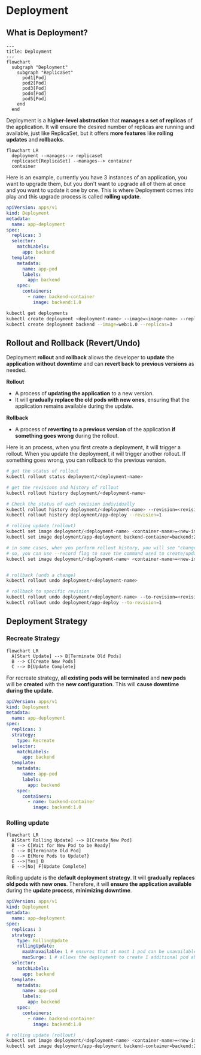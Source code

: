 # Deployment

## What is Deployment?

```mermaid
---
title: Deployment
---
flowchart
  subgraph "Deployment"
    subgraph "ReplicaSet"
      pod1[Pod]
      pod2[Pod]
      pod3[Pod]
      pod4[Pod]
      pod5[Pod]
    end
  end
```

Deployment is a **higher-level abstraction** that **manages a set of replicas** of the application. It will ensure the desired number of replicas are running and available, just like ReplicaSet, but it offers **more features** like **rolling updates** and **rollbacks**.

```mermaid
flowchart LR
  deployment --manages--> replicaset
  replicaset[ReplicaSet] --manages--> container
  container
```

Here is an example, currently you have 3 instances of an application, you want to upgrade them, but you don't want to upgrade all of them at once and you want to update it one by one. This is where Deployment comes into play and this upgrade process is called **rolling update**.

```yaml title="deployment.yaml"
apiVersion: apps/v1
kind: Deployment
metadata:
  name: app-deployment
spec:
  replicas: 3
  selector:
    matchLabels:
      app: backend
  template:
    metadata:
      name: app-pod
      labels:
        app: backend
    spec:
      containers:
        - name: backend-container
          image: backend:1.0
```

```bash
kubectl get deployments
kubectl create deployment <deployment-name> --image=<image-name> --replicas=<number-of-replicas>
kubectl create deployment backend --image=web:1.0 --replicas=3
```

## Rollout and Rollback (Revert/Undo)

Deployment **rollout** and **rollback** allows the developer to **update** the **application without downtime** and can **revert back to previous versions** as needed.

**Rollout**

- A process of **updating the application** to a new version.
- It will **gradually replace the old pods with new ones**, ensuring that the application remains available during the update.

**Rollback**

- A process of **reverting to a previous version** of the application **if something goes wrong** during the rollout.

Here is an process, when you first create a deployment, it will trigger a rollout. When you update the deployment, it will trigger another rollout. If something goes wrong, you can rollback to the previous version.

```bash
# get the status of rollout
kubectl rollout status deployment/<deployment-name>

# get the revisions and history of rollout
kubectl rollout history deployment/<deployment-name>

# Check the status of each revision individually
kubectl rollout history deployment/<deployment-name> --revision=<revision-number>
kubectl rollout history deployment/app-deploy --revision=1

# rolling update (rollout)
kubectl set image deployment/<deployment-name> <container-name>=<new-image-name>
kubectl set image deployment/app-deployment backend-container=backend:2.0

# in some cases, when you perform rollout history, you will see "change-cause" field is empty
# so, you can use --record flag to save the command used to create/update the deployment against the revision number
kubectl set image deployment/<deployment-name> <container-name>=<new-image-name> --record


# rollback (undo a change)
kubectl rollout undo deployment/<deployment-name>

# rollback to specific revision
kubectl rollout undo deployment/<deployment-name> --to-revision=<revision-number>
kubectl rollout undo deployment/app-deploy --to-revision=1
```

## Deployment Strategy

### Recreate Strategy

```mermaid
flowchart LR
  A[Start Update] --> B[Terminate Old Pods]
  B --> C[Create New Pods]
  C --> D[Update Complete]
```

For recreate strategy, **all existing pods will be terminated** and **new pods** will be **created** with the **new configuration**. This will **cause downtime during the update**.

```yaml title="deployment.yaml"
apiVersion: apps/v1
kind: Deployment
metadata:
  name: app-deployment
spec:
  replicas: 3
  strategy:
    type: Recreate
  selector:
    matchLabels:
      app: backend
  template:
    metadata:
      name: app-pod
      labels:
        app: backend
    spec:
      containers:
        - name: backend-container
          image: backend:1.0
```

### Rolling update

```mermaid
flowchart LR
  A[Start Rolling Update] --> B[Create New Pod]
  B --> C[Wait for New Pod to be Ready]
  C --> D[Terminate Old Pod]
  D --> E{More Pods to Update?}
  E -->|Yes| B
  E -->|No| F[Update Complete]
```

Rolling update is the **default deployment strategy**. It will **gradually replaces old pods with new ones**. Therefore, it will **ensure the application available** during the **update process**, **minimizing downtime**.

```yaml title="deployment.yaml"
apiVersion: apps/v1
kind: Deployment
metadata:
  name: app-deployment
spec:
  replicas: 3
  strategy:
    type: RollingUpdate
    rollingUpdate:
      maxUnavailable: 1 # ensures that at most 1 pod can be unavailable during the update
      maxSurge: 1 # allows the deployment to create 1 additional pod above the desired number of replicas during the update.
  selector:
    matchLabels:
      app: backend
  template:
    metadata:
      name: app-pod
      labels:
        app: backend
    spec:
      containers:
        - name: backend-container
          image: backend:1.0
```

```bash
# rolling update (rollout)
kubectl set image deployment/<deployment-name> <container-name>=<new-image-name>
kubectl set image deployment/app-deployment backend-container=backend:2.0
```
